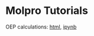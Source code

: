 # Molpro Tutorials

OEP calculations: [html](https://htmlpreview.github.io/?https://github.com/EgorTrushin/Molpro_Tutorials/blob/main/Tutorial_OEP.html), [ipynb](https://github.com/EgorTrushin/Molpro_Tutorials/blob/main/Tutorial_OEP.ipynb)
